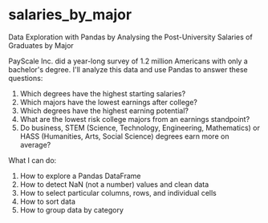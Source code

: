 # salaries_by_major
Data Exploration with Pandas by Analysing the Post-University Salaries of Graduates by Major
 
PayScale Inc. did a year-long survey of 1.2 million Americans with only a bachelor's degree. I'll analyze this data and use Pandas to answer these questions:

   1. Which degrees have the highest starting salaries?
   2. Which majors have the lowest earnings after college?
   3. Which degrees have the highest earning potential?
   4. What are the lowest risk college majors from an earnings standpoint?
   5. Do business, STEM (Science, Technology, Engineering, Mathematics) or HASS (Humanities, Arts, Social Science) degrees earn more on average?


What I can do:

   1. How to explore a Pandas DataFrame
   2. How to detect NaN (not a number) values and clean data
   3. How to select particular columns, rows, and individual cells
   4. How to sort data
   5. How to group data by category
